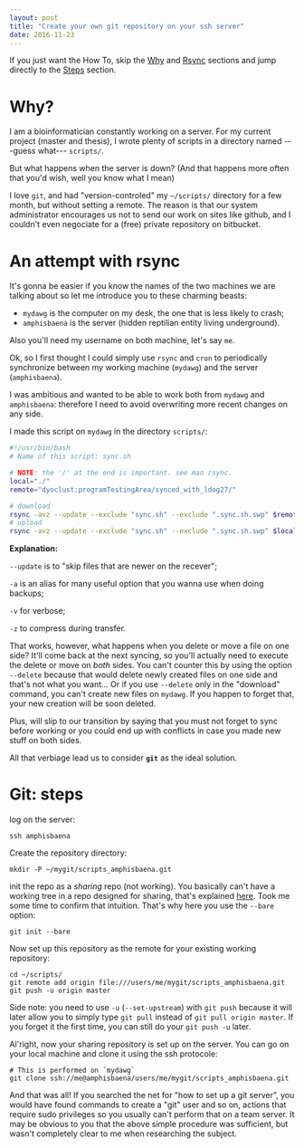 ```yaml
---
layout: post
title: "Create your own git repository on your ssh server"
date: 2016-11-23
---
```


If you just want the How To, skip the [Why](#why) and
[Rsync](#an-attempt-with-rsync) sections and jump directly to the
[Steps](#git-steps) section.

# Why?

I am a bioinformatician constantly working on a server. For my current project
(master and thesis), I wrote plenty of scripts in a directory named ---guess
what--- `scripts/`.

But what happens when the server is down? (And that happens more often that
you'd wish, well you know what I mean)

I love `git`, and had "version-controled" my `~/scripts/` directory for a few
month, but without setting a remote. The reason is that our system
administrator encourages us not to send our work on sites like github, and I
couldn't even negociate for a (free) private repository on bitbucket.

# An attempt with rsync

It's gonna be easier if you know the names of the two machines we are talking
about so let me introduce you to these charming beasts:

- `mydawg` is the computer on my desk, the one that is less likely to crash;
- `amphisbaena` is the server (hidden reptilian entity living underground).

Also you'll need my username on both machine, let's say `me`.

Ok, so I first thought I could simply use `rsync` and `cron` to periodically
synchronize between my working machine (`mydawg`) and the server (`amphisbaena`).

I was ambitious and wanted to be able to work both from `mydawg` and
`amphisbaena`: therefore I need to avoid overwriting more recent changes on any
side.

I made this script on `mydawg` in the directory `scripts/`:

```bash
#!/usr/bin/bash
# Name of this script: sync.sh

# NOTE: the '/' at the end is important. see man rsync.
local="./"
remote="dyoclust:programTestingArea/synced_with_ldog27/"

# download
rsync -avz --update --exclude "sync.sh" --exclude ".sync.sh.swp" $remote $local
# upload
rsync -avz --update --exclude "sync.sh" --exclude ".sync.sh.swp" $local $remote
```

**Explanation:**

`--update` is to "skip files that are newer on the recever";

`-a` is an alias for many useful option that you wanna use when doing backups;

`-v` for verbose;

`-z` to compress during transfer.


That works, however, what happens when you delete or move a file on one side?
It'll come back at the next syncing, so you'll actually need to execute the
delete or move on _both_ sides. You can't counter this by using the option
`--delete` because that would delete newly created files on one side and that's
not what you want... Or if you use `--delete` only in the "download" command,
you can't create new files on `mydawg`. If you happen to forget that, your new
creation will be soon deleted.

Plus, will slip to our transition by saying that you must not forget to sync
before working or you could end up with conflicts in case you made new stuff on
both sides.

All that verbiage lead us to consider **`git`** as the ideal solution.


# Git: steps

log on the server:

    ssh amphisbaena

Create the repository directory:

    mkdir -P ~/mygit/scripts_amphisbaena.git

init the repo as a _sharing_ repo (not working). You basically can't have a
working tree in a repo designed for sharing, that's explained [here](). Took me
some time to confirm that intuition. That's why here you use the `--bare`
option:

    git init --bare

Now set up this repository as the remote for your existing working repository:

    cd ~/scripts/
	git remote add origin file:///users/me/mygit/scripts_amphisbaena.git
	git push -u origin master

Side note: you need to use `-u` (`--set-upstream`) with `git push` because it
will later allow you to simply type `git pull` instead of `git pull origin
master`. If you forget it the first time, you can still do your `git push -u`
later.

Al'right, now your sharing repository is set up on the server. You can go on your local
machine and clone it using the ssh protocole:

    # This is performed on `mydawg`
	git clone ssh://me@amphisbaena/users/me/mygit/scripts_amphisbaena.git

And that was all! If you searched the net for "how to set up a git server", you
would have found commands to create a "git" user and so on, actions that
require sudo privileges so you usually can't perform that on a team server. It
may be obvious to you that the above simple procedure was sufficient, but
wasn't completely clear to me when researching the subject.


